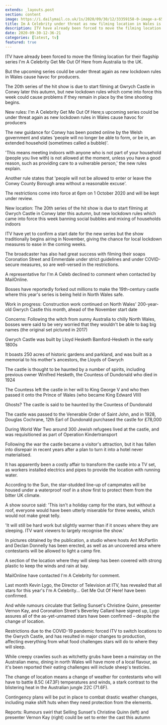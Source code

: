 ```yaml
---
extends: _layouts.post
section: content
image: https://i.dailymail.co.uk/1s/2020/09/30/12/33359158-0-image-a-65_1601465298347.jpg 
title: Im A Celebrity under threat as new filming location in Wales is hit by fresh lockdown rules 
description: ITV have already been forced to move the filming location for their flagship series Im A Celebrity Get Me Out Of Here from Australia to the UK. 
date: 2020-09-30-12-36-21 
categories: [latest, tv] 
featured: true 
--- 
```

ITV have already been forced to move the filming location for their flagship series I'm A Celebrity Get Me Out Of Here from Australia to the UK.

But the upcoming series could be under threat again as new lockdown rules in Wales cause havoc for producers.

The 20th series of the hit show is due to start filming at Gwrych Castle in Conwy later this autumn, but new lockdown rules which come into force this week could cause problems if they remain in place by the time shooting begins. 

New rules: I'm A Celebrity Get Me Out Of Here;s upcoming series could be under threat again as new lockdown rules in Wales cause havoc for producers 

The new guidance for Conwy has been posted online by the Welsh government and states 'people will no longer be able to form, or be in, an extended household (sometimes called a bubble)'.

'This means meeting indoors with anyone who is not part of your household (people you live with) is not allowed at the moment, unless you have a good reason, such as providing care to a vulnerable person,' the new rules explain.

Another rule states that 'people will not be allowed to enter or leave the Conwy County Borough area without a reasonable excuse'. 

The restrictions come into force at 6pm on 1 October 2020 and will be kept under review. 

New location: The 20th series of the hit show is due to start filming at Gwrych Castle in Conwy later this autumn, but new lockdown rules which came into force this week banning social bubbles and mixing of households indoors 

ITV have yet to confirm a start date for the new series but the show traditionally begins airing in November, giving the chance for local lockdown measures to ease in the coming weeks. 

The broadcaster has also had great success with filming their soaps Coronation Street and Emmerdale under strict guidelines and under COVID-secure measures, so are well-versed in the restrictions.  

A representative for I'm A Celeb declined to comment when contacted by MailOnline. 

Bosses have reportedly forked out millions to make the 19th-century castle where this year's series is being held in North Wales safe.

Work in progress: Construction work continued on North Wales' 200-year-old Gwrych Castle this month, ahead of the November start date

Concerns: Following the witch from sunny Australia to chilly North Wales, bosses were said to be very worried that they wouldn't be able to bag big names (the original set pictured in 2017) 

Gwrych Castle was built by Lloyd Hesketh Bamford-Hesketh in the early 1800s

It boasts 250 acres of historic gardens and parkland, and was built as a memorial to his mother's ancestors, the Lloyds of Gwrych

The castle is thought to be haunted by a number of spirits, including previous owner Winifred Hesketh, the Countess of Dundonald who died in 1924

The Countess left the castle in her will to King George V and who then passed it onto the Prince of Wales (who became King Edward VIII) 

Ghosts? The castle is said to be haunted by the Countess of Dundonald 

The castle was passed to the Venerable Order of Saint John, and in 1928, Douglas Cochrane, 12th Earl of Dundonald purchased the castle for £78,000

During World War Two around 300 Jewish refugees lived at the castle, and was requisitioned as part of Operation Kindertransport

Following the war the castle became a visitor's attraction, but it has fallen into disrepair in recent years after a plan to turn it into a hotel never materialised.

It has apparently been a costly affair to transform the castle into a TV set, as workers installed electrics and pipes to provide the location with running water. 

According to the Sun, the star-studded line-up of campmates will be housed under a waterproof roof in a show first to protect them from the bitter UK climate. 

A show source said: 'This isn't a holiday camp for the stars, but without a roof, everyone would have been utterly miserable for three weeks, which would not make great telly.

'It will still be hard work but slightly warmer than if it snows where they are sleeping. ITV want viewers to largely recognise the show.' 

In pictures obtained by the publication, a studio where hosts Ant McPartlin and Declan Donnelly has been erected, as well as an uncovered area where contestants will be allowed to light a camp fire.

A section of the location where they will sleep has been covered with strong plastic to keep the winds and rain at bay.

MailOnline have contacted I'm A Celebrity for comment. 

Last month Kevin Lygo, the Director of Television at ITV, has revealed that all stars for this year's I'm A Celebrity... Get Me Out Of Here! have been confirmed. 

And while rumours circulate that Selling Sunset's Christine Quinn, presenter Vernon Kay, and Coronation Street's Beverley Callard have signed up, Lygo assures all of the as-yet-unnamed stars have been confirmed – despite the change of location.

Restrictions due to the COVID-19 pandemic forced ITV to switch locations to the Gwrych Castle, and has resulted in major changes to production, affecting everything from what food challenges stars will do to where they will sleep.

While creepy crawlies such as witchetty grubs have been a mainstay on the Australian menu, dining in north Wales will have more of a local flavour, as it's been reported their eating challenges will include sheep's testicles. 

The change of location means a change of weather for contestants who will have to battle 8.5C (47.3F) temperatures and winds, a stark contrast to the blistering heat in the Australian jungle 22C (71.6F).

Contingency plans will be put in place to combat drastic weather changes, including make shift huts when they need protection from the elements.

Reports: Rumours swirl that Selling Sunset's Christine Quinn (left) and presenter Vernon Kay (right) could be set to enter the cast this autumn 

